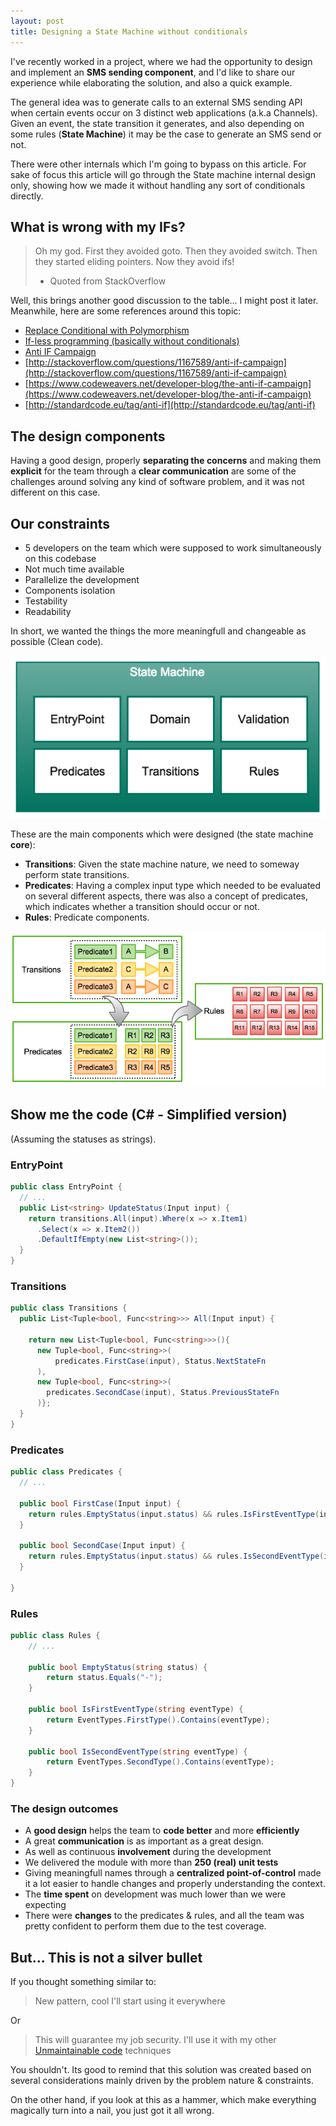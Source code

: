 ```yaml
---
layout: post
title: Designing a State Machine without conditionals  
---
```


I've recently worked in a project, where we had the opportunity to design and implement an **SMS sending component**, and I'd like to share our experience while elaborating the solution, and also a quick example. 

The general idea was to generate calls to an external SMS sending API when certain events occur on 3 distinct web applications (a.k.a Channels). Given an event, the state transition it generates, and also depending on some rules (**State Machine**) it may be the case to generate an SMS send or not. 

There were other internals which I'm going to bypass on this article. For sake of focus this article will go through the State machine internal design only, showing how we made it without handling any sort of conditionals directly.

## What is wrong with my IFs?

> Oh my god.
First they avoided goto.
Then they avoided switch.
Then they started eliding pointers.
Now they avoid ifs!
>- Quoted from StackOverflow

Well, this brings another good discussion to the table... I might post it later. Meanwhile, here are some references around this topic:

- [Replace Conditional with Polymorphism](http://www.refactoring.com/catalog/replaceConditionalWithPolymorphism.html)
- [If-less programming (basically without conditionals)](http://stackoverflow.com/questions/7264145/if-less-programming-basically-without-conditionals)
- [Anti IF Campaign](http://antiifcampaign.com/)
- [http://stackoverflow.com/questions/1167589/anti-if-campaign](http://stackoverflow.com/questions/1167589/anti-if-campaign)
- [https://www.codeweavers.net/developer-blog/the-anti-if-campaign](https://www.codeweavers.net/developer-blog/the-anti-if-campaign)
- [http://standardcode.eu/tag/anti-if](http://standardcode.eu/tag/anti-if)

## The design components

Having a good design, properly **separating the concerns** and making them **explicit** for the team through a **clear communication** are some of the challenges around solving any kind of software problem, and it was not different on this case.

## Our constraints

- 5 developers on the team which were supposed to work simultaneously on this codebase
- Not much time available
- Parallelize the development
- Components isolation
- Testability
- Readability

In short, we wanted the things the more meaningfull and changeable as possible (Clean code).

![Design Components](/assets/State-Machine-Design-Components.png)

These are the main components which were designed (the state machine **core**):

- **Transitions**: Given the state machine nature, we need to someway perform state transitions.
- **Predicates**: Having a complex input type which needed to be evaluated on several different aspects, there was also a concept of predicates, which indicates whether a transition should occur or not.
- **Rules**: Predicate components.

![Design Components Interaction](/assets/State-Machine-Design-Interaction.png)

## Show me the code (C# - Simplified version) 

(Assuming the statuses as strings).

### EntryPoint

```csharp
public class EntryPoint {
  // ...
  public List<string> UpdateStatus(Input input) {
    return transitions.All(input).Where(x => x.Item1)
	  .Select(x => x.Item2())
	  .DefaultIfEmpty(new List<string>());
  }
}
```

### Transitions

```csharp
public class Transitions {
  public List<Tuple<bool, Func<string>>> All(Input input) {

    return new List<Tuple<bool, Func<string>>>(){
      new Tuple<bool, Func<string>>( 
          predicates.FirstCase(input), Status.NextStateFn
      ),
      new Tuple<bool, Func<string>>( 
        predicates.SecondCase(input), Status.PreviousStateFn
      )};
  }
}
```

### Predicates

```csharp
public class Predicates {
  // ...

  public bool FirstCase(Input input) {
    return rules.EmptyStatus(input.status) && rules.IsFirstEventType(input.type);
  }

  public bool SecondCase(Input input) {
    return rules.EmptyStatus(input.status) && rules.IsSecondEventType(input.type);
  }

}
```


### Rules

```csharp
public class Rules {
	// ... 

	public bool EmptyStatus(string status) {
        return status.Equals("-");
    }

	public bool IsFirstEventType(string eventType) {
        return EventTypes.FirstType().Contains(eventType);
    }

	public bool IsSecondEventType(string eventType) {
        return EventTypes.SecondType().Contains(eventType);
    }
}
```

### The design outcomes

- A **good design** helps the team to **code better** and more **efficiently**
- A great **communication** is as important as a great design.
- As well as continuous **involvement** during the development
- We delivered the module with more than **250 (real) unit tests**
- Giving meaningfull names through a **centralized point-of-control** made it a lot easier to handle changes and properly understanding the context.
- The **time spent** on development was much lower than we were expecting
- There were **changes** to the predicates & rules, and all the team was pretty confident to perform them due to the test coverage.

## But... This is not a silver bullet

If you thought something similar to:

> New pattern, cool I'll start using it everywhere

Or

> This will guarantee my job security. I'll use it with my other [Unmaintainable code](https://www.thc.org/root/phun/unmaintain.html) techniques

You shouldn't. Its good to remind that this solution was created based on several considerations mainly driven by the problem nature & constraints. 

On the other hand, if you look at this as a hammer, which make everything magically turn into a nail, you just got it all wrong.
